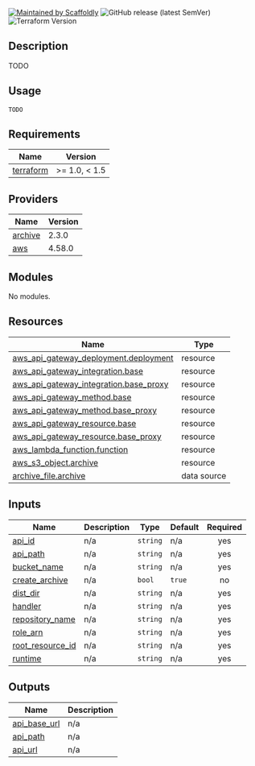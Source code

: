 [![Maintained by Scaffoldly](https://img.shields.io/badge/maintained%20by-scaffoldly-blueviolet)](https://github.com/scaffoldly)
![GitHub release (latest SemVer)](https://img.shields.io/github/v/release/scaffoldly/terraform-aws-serverless-api-stage-deploy)
![Terraform Version](https://img.shields.io/badge/tf-%3E%3D0.15.0-blue.svg)

## Description

TODO

## Usage

```hcl
TODO
```

<!-- BEGIN_TF_DOCS -->
## Requirements

| Name | Version |
|------|---------|
| <a name="requirement_terraform"></a> [terraform](#requirement\_terraform) | >= 1.0, < 1.5 |

## Providers

| Name | Version |
|------|---------|
| <a name="provider_archive"></a> [archive](#provider\_archive) | 2.3.0 |
| <a name="provider_aws"></a> [aws](#provider\_aws) | 4.58.0 |

## Modules

No modules.

## Resources

| Name | Type |
|------|------|
| [aws_api_gateway_deployment.deployment](https://registry.terraform.io/providers/hashicorp/aws/latest/docs/resources/api_gateway_deployment) | resource |
| [aws_api_gateway_integration.base](https://registry.terraform.io/providers/hashicorp/aws/latest/docs/resources/api_gateway_integration) | resource |
| [aws_api_gateway_integration.base_proxy](https://registry.terraform.io/providers/hashicorp/aws/latest/docs/resources/api_gateway_integration) | resource |
| [aws_api_gateway_method.base](https://registry.terraform.io/providers/hashicorp/aws/latest/docs/resources/api_gateway_method) | resource |
| [aws_api_gateway_method.base_proxy](https://registry.terraform.io/providers/hashicorp/aws/latest/docs/resources/api_gateway_method) | resource |
| [aws_api_gateway_resource.base](https://registry.terraform.io/providers/hashicorp/aws/latest/docs/resources/api_gateway_resource) | resource |
| [aws_api_gateway_resource.base_proxy](https://registry.terraform.io/providers/hashicorp/aws/latest/docs/resources/api_gateway_resource) | resource |
| [aws_lambda_function.function](https://registry.terraform.io/providers/hashicorp/aws/latest/docs/resources/lambda_function) | resource |
| [aws_s3_object.archive](https://registry.terraform.io/providers/hashicorp/aws/latest/docs/resources/s3_object) | resource |
| [archive_file.archive](https://registry.terraform.io/providers/hashicorp/archive/latest/docs/data-sources/file) | data source |

## Inputs

| Name | Description | Type | Default | Required |
|------|-------------|------|---------|:--------:|
| <a name="input_api_id"></a> [api\_id](#input\_api\_id) | n/a | `string` | n/a | yes |
| <a name="input_api_path"></a> [api\_path](#input\_api\_path) | n/a | `string` | n/a | yes |
| <a name="input_bucket_name"></a> [bucket\_name](#input\_bucket\_name) | n/a | `string` | n/a | yes |
| <a name="input_create_archive"></a> [create\_archive](#input\_create\_archive) | n/a | `bool` | `true` | no |
| <a name="input_dist_dir"></a> [dist\_dir](#input\_dist\_dir) | n/a | `string` | n/a | yes |
| <a name="input_handler"></a> [handler](#input\_handler) | n/a | `string` | n/a | yes |
| <a name="input_repository_name"></a> [repository\_name](#input\_repository\_name) | n/a | `string` | n/a | yes |
| <a name="input_role_arn"></a> [role\_arn](#input\_role\_arn) | n/a | `string` | n/a | yes |
| <a name="input_root_resource_id"></a> [root\_resource\_id](#input\_root\_resource\_id) | n/a | `string` | n/a | yes |
| <a name="input_runtime"></a> [runtime](#input\_runtime) | n/a | `string` | n/a | yes |

## Outputs

| Name | Description |
|------|-------------|
| <a name="output_api_base_url"></a> [api\_base\_url](#output\_api\_base\_url) | n/a |
| <a name="output_api_path"></a> [api\_path](#output\_api\_path) | n/a |
| <a name="output_api_url"></a> [api\_url](#output\_api\_url) | n/a |
<!-- END_TF_DOCS -->
